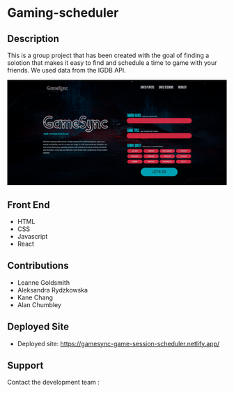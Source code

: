 # Gaming-scheduler

## Description 
This is a group project that has been created with the goal of finding a solotion that makes it easy to find and schedule a time to game with your friends. We used data from the IGDB API. 

![Alt text](image.png)

## Front End

- HTML
- CSS
- Javascript 
- React 

## Contributions
- Leanne Goldsmith
- Aleksandra Rydzkowska
- Kane Chang
- Alan Chumbley

## Deployed Site
- Deployed site:
https://gamesync-game-session-scheduler.netlify.app/

## Support 
Contact the development team :


